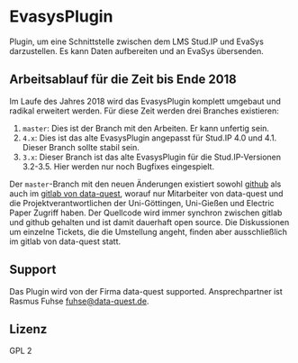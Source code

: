 EvasysPlugin
============

Plugin, um eine Schnittstelle zwischen dem LMS Stud.IP und EvaSys darzustellen. Es kann Daten aufbereiten und an EvaSys übersenden.

## Arbeitsablauf für die Zeit bis Ende 2018

Im Laufe des Jahres 2018 wird das EvasysPlugin komplett umgebaut und radikal erweitert werden. Für diese Zeit werden drei Branches existieren:

1. `master`: Dies ist der Branch mit den Arbeiten. Er kann unfertig sein.
2. `4.x`: Dies ist das alte EvasysPlugin angepasst für Stud.IP 4.0 und 4.1. Dieser Branch sollte stabil sein.
3. `3.x`: Dieser Branch ist das alte EvasysPlugin für die Stud.IP-Versionen 3.2-3.5. Hier werden nur noch Bugfixes eingespielt.

Der `master`-Branch mit den neuen Änderungen existiert sowohl [github](https://github.com/data-quest/EvasysPlugin) als auch im [gitlab von data-quest](https://gitlab.data-quest.de/EvaSys-Stud.IP/EvasysPlugin), worauf nur Mitarbeiter von data-quest und die Projektverantwortlichen der Uni-Göttingen, Uni-Gießen und Electric Paper Zugriff haben. Der Quellcode wird immer synchron zwischen gitlab und github gehalten und ist damit dauerhaft open source. Die Diskussionen um einzelne Tickets, die die Umstellung angeht, finden aber ausschließlich im gitlab von data-quest statt.

## Support

Das Plugin wird von der Firma data-quest supported. Ansprechpartner ist Rasmus Fuhse <fuhse@data-quest.de>. 

## Lizenz

GPL 2